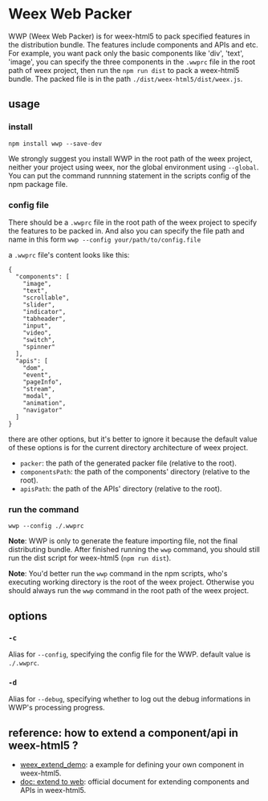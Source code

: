 # Weex Web Packer

WWP (Weex Web Packer) is for weex-html5 to pack specified features in the distribution bundle. The features include components and APIs and etc. For example, you want pack only the basic components like 'div', 'text', 'image', you can specify the three components in the `.wwprc` file in the root path of weex project, then run the `npm run dist` to pack a weex-html5 bundle. The packed file is in the path `./dist/weex-html5/dist/weex.js`. 

## usage

### install

```
npm install wwp --save-dev
```

We strongly suggest you install WWP in the root path of the weex project, neither your project using weex, nor the global environment using `--global`.
You can put the command runnning statement in the scripts config of the npm package file.

### config file

There should be a `.wwprc` file in the root path of the weex project to specify the features to be packed in. And also you can specify the file path and name in this form `wwp --config your/path/to/config.file`

a `.wwprc` file's content looks like this:

```
{
  "components": [
    "image",
    "text",
    "scrollable",
    "slider",
    "indicator",
    "tabheader",
    "input",
    "video",
    "switch",
    "spinner"
  ],
  "apis": [
    "dom",
    "event",
    "pageInfo",
    "stream",
    "modal",
    "animation",
    "navigator"
  ]
}
```

there are other options, but it's better to ignore it because the default value of these options is for the current directory architecture of weex project.

* `packer`: the path of the generated packer file (relative to the root).
* `componentsPath`: the path of the components' directory (relative to the root).
* `apisPath`: the path of the APIs' directory (relative to the root).

### run the command

```
wwp --config ./.wwprc
```

**Note**: WWP is only to generate the feature importing file, not the final distributing bundle. After finished running the `wwp` command, you should still run the dist script for weex-html5 (`npm run dist`).

**Note**: You'd better run the `wwp` command in the npm scripts, who's executing working directory is the root of the weex project. Otherwise you should always run the `wwp` command in the root path of the weex project.

## options

### `-c`

Alias for `--config`, specifying the config file for the WWP. default value is `./.wwprc`.

### `-d`

Alias for `--debug`, specifying whether to log out the debug informations in WWP's processing progress.

## reference: how to extend a component/api in weex-html5 ?

* [weex_extend_demo](https://github.com/MrRaindrop/weex_extend_demo): a example for defining your own component in weex-html5. 
* [doc: extend to web](http://alibaba.github.io/weex/doc/advanced/extend-to-html5.html): official document for extending components and APIs in weex-html5.
